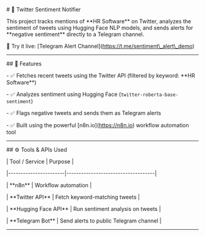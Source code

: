 \# 📢 Twitter Sentiment Notifier



This project tracks mentions of \*\*HR Software\*\* on Twitter, analyzes the sentiment of tweets using Hugging Face NLP models, and sends alerts for \*\*negative sentiment\*\* directly to a Telegram channel.



🎯 Try it live: \[Telegram Alert Channel](https://t.me/sentiment\_alert\_demo)



---



\## 🧠 Features



\- ✅ Fetches recent tweets using the Twitter API (filtered by keyword: \*\*HR Software\*\*)

\- ✅ Analyzes sentiment using Hugging Face (`twitter-roberta-base-sentiment`)

\- ✅ Flags negative tweets and sends them as Telegram alerts

\- ✅ Built using the powerful \[n8n.io](https://n8n.io) workflow automation tool



---



\## ⚙️ Tools \& APIs Used



| Tool / Service        | Purpose                            |

|-----------------------|------------------------------------|

| \*\*n8n\*\*               | Workflow automation                |

| \*\*Twitter API\*\*       | Fetch keyword-matching tweets      |

| \*\*Hugging Face API\*\*  | Run sentiment analysis on tweets   |

| \*\*Telegram Bot\*\*      | Send alerts to public Telegram channel |



---



